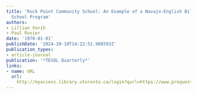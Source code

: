 ```yaml
---
title: 'Rock Point Community School: An Example of a Navajo-English Bilingual Elementary
  School Program'
authors:
- Lillian Vorih
- Paul Rosier
date: '1978-01-01'
publishDate: '2024-10-10T14:22:51.988593Z'
publication_types:
- article-journal
publication: '*TESOL Quarterly*'
links:
- name: URL
  url: 
    http://myaccess.library.utoronto.ca/login?qurl=https://www.proquest.com/docview/63741680?accountid=14771&bdid=38382&_bd=eQK%2F4cn%2FMVAbT9xcLvgEZp0hHjE%3D
---
```

